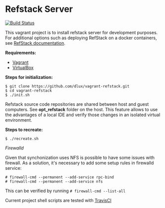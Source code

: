 Refstack Server
================

[![Build Status](https://api.travis-ci.org/dlux/vagrant-refstack.svg?branch=master "Build Status @ Travis ")](https://travis-ci.org/dlux/vagrant-refstack)

This vagrant project is to install refstack server for development purposes.
For additional options such as deploying RefStack on a docker containers,
see [RefStack documentation][1].

**Requirements:**

  * [Vagrant][2]
  * [VirtualBox][3]

**Steps for initialization:**

    $ git clone https://github.com/dlux/vagrant-refstack.git
    $ cd vagrant-refstack
    $ ./init.sh

Refstack source code repositories are shared between host and guest computers.
See **opt_refstack** folder on the host.
This feature allows to use the advantages of a local IDE and verify those
changes in an isolated virtual environment.

**Steps to recreate:**

    $ ./recreate.sh

*Firewalld*

Given that synchonization uses NFS is possible to have some issues with
firewall. As a solution, it's necessary to add some setup rules in
firewalld service:

    # firewall-cmd --permanent --add-service rpc-bind
    # firewall-cmd --permanent --add-service nfs

This can be verified by running `# firewall-cmd --list-all`

Current project shell scripts are tested with [TravisCI][4]

[1]: https://docs.openstack.org/refstack/latest/README.html
[2]: https://www.vagrantup.com/downloads.html
[3]: https://www.virtualbox.org/wiki/Downloads
[4]: https://docs.travis-ci.com/user/getting-started/


